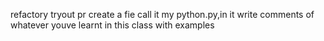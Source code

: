 refactory tryout pr
create a fie call it my python.py,in it write comments of whatever youve learnt in this class with examples